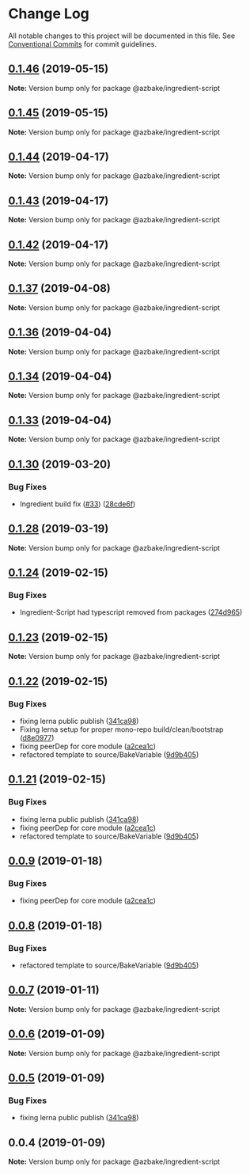 # Change Log

All notable changes to this project will be documented in this file.
See [Conventional Commits](https://conventionalcommits.org) for commit guidelines.

## [0.1.46](https://github.com/HomecareHomebase/azure-bake/compare/v0.1.45...v0.1.46) (2019-05-15)

**Note:** Version bump only for package @azbake/ingredient-script





## [0.1.45](https://github.com/HomecareHomebase/azure-bake/compare/v0.1.44...v0.1.45) (2019-05-15)

**Note:** Version bump only for package @azbake/ingredient-script





## [0.1.44](https://github.com/HomecareHomebase/azure-bake/compare/v0.1.43...v0.1.44) (2019-04-17)

**Note:** Version bump only for package @azbake/ingredient-script





## [0.1.43](https://github.com/HomecareHomebase/azure-bake/compare/v0.1.42...v0.1.43) (2019-04-17)

**Note:** Version bump only for package @azbake/ingredient-script





## [0.1.42](https://github.com/HomecareHomebase/azure-bake/compare/v0.1.41...v0.1.42) (2019-04-17)

**Note:** Version bump only for package @azbake/ingredient-script





## [0.1.37](https://github.com/HomecareHomebase/azure-bake/compare/v0.1.36...v0.1.37) (2019-04-08)

**Note:** Version bump only for package @azbake/ingredient-script





## [0.1.36](https://github.com/HomecareHomebase/azure-bake/compare/v0.1.34...v0.1.36) (2019-04-04)

**Note:** Version bump only for package @azbake/ingredient-script





## [0.1.34](https://github.com/HomecareHomebase/azure-bake/compare/v0.1.33...v0.1.34) (2019-04-04)

**Note:** Version bump only for package @azbake/ingredient-script





## [0.1.33](https://github.com/HomecareHomebase/azure-bake/compare/v0.1.32...v0.1.33) (2019-04-04)

**Note:** Version bump only for package @azbake/ingredient-script






## [0.1.30](https://github.com/HomecareHomebase/azure-bake/compare/v0.1.29...v0.1.30) (2019-03-20)


### Bug Fixes

* Ingredient build fix ([#33](https://github.com/HomecareHomebase/azure-bake/issues/33)) ([28cde6f](https://github.com/HomecareHomebase/azure-bake/commit/28cde6f))





## [0.1.28](https://github.com/HomecareHomebase/azure-bake/compare/v0.1.27...v0.1.28) (2019-03-19)

**Note:** Version bump only for package @azbake/ingredient-script






## [0.1.24](https://github.com/HomecareHomebase/azure-bake/compare/v0.1.23...v0.1.24) (2019-02-15)


### Bug Fixes

* Ingredient-Script had typescript removed from packages ([274d965](https://github.com/HomecareHomebase/azure-bake/commit/274d965))





## [0.1.23](https://github.com/HomecareHomebase/azure-bake/compare/v0.1.22...v0.1.23) (2019-02-15)

**Note:** Version bump only for package @azbake/ingredient-script





## [0.1.22](https://github.com/HomecareHomebase/azure-bake/compare/v0.1.5...v0.1.22) (2019-02-15)


### Bug Fixes

* fixing lerna public publish ([341ca98](https://github.com/HomecareHomebase/azure-bake/commit/341ca98))
* Fixing lerna setup for proper mono-repo build/clean/bootstrap ([d8e0977](https://github.com/HomecareHomebase/azure-bake/commit/d8e0977))
* fixing peerDep for core module ([a2cea1c](https://github.com/HomecareHomebase/azure-bake/commit/a2cea1c))
* refactored template to source/BakeVariable ([9d9b405](https://github.com/HomecareHomebase/azure-bake/commit/9d9b405))






## [0.1.21](https://github.com/HomecareHomebase/azure-bake/compare/v0.1.5...v0.1.21) (2019-02-15)


### Bug Fixes

* fixing lerna public publish ([341ca98](https://github.com/HomecareHomebase/azure-bake/commit/341ca98))
* fixing peerDep for core module ([a2cea1c](https://github.com/HomecareHomebase/azure-bake/commit/a2cea1c))
* refactored template to source/BakeVariable ([9d9b405](https://github.com/HomecareHomebase/azure-bake/commit/9d9b405))






## [0.0.9](https://github.com/HomecareHomebase/azure-bake/compare/@azbake/ingredient-script@0.0.8...@azbake/ingredient-script@0.0.9) (2019-01-18)


### Bug Fixes

* fixing peerDep for core module ([a2cea1c](https://github.com/HomecareHomebase/azure-bake/commit/a2cea1c))





## [0.0.8](https://github.com/HomecareHomebase/azure-bake/compare/@azbake/ingredient-script@0.0.7...@azbake/ingredient-script@0.0.8) (2019-01-18)


### Bug Fixes

* refactored template to source/BakeVariable ([9d9b405](https://github.com/HomecareHomebase/azure-bake/commit/9d9b405))






## [0.0.7](https://github.com/HomecareHomebase/azure-bake/compare/@azbake/ingredient-script@0.0.6...@azbake/ingredient-script@0.0.7) (2019-01-11)

**Note:** Version bump only for package @azbake/ingredient-script






## [0.0.6](https://github.com/HomecareHomebase/azure-bake/compare/@azbake/ingredient-script@0.0.5...@azbake/ingredient-script@0.0.6) (2019-01-09)

**Note:** Version bump only for package @azbake/ingredient-script





## [0.0.5](https://github.com/HomecareHomebase/azure-bake/compare/@azbake/ingredient-script@0.0.4...@azbake/ingredient-script@0.0.5) (2019-01-09)


### Bug Fixes

* fixing lerna public publish ([341ca98](https://github.com/HomecareHomebase/azure-bake/commit/341ca98))





## 0.0.4 (2019-01-09)

**Note:** Version bump only for package @azbake/ingredient-script
